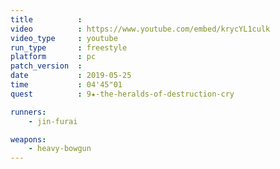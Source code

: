 ```yaml
---
title          :
video          : https://www.youtube.com/embed/krycYL1culk
video_type     : youtube
run_type       : freestyle
platform       : pc
patch_version  :
date           : 2019-05-25
time           : 04'45"01
quest          : 9★-the-heralds-of-destruction-cry

runners:
    - jin-furai

weapons:
    - heavy-bowgun
---
```

